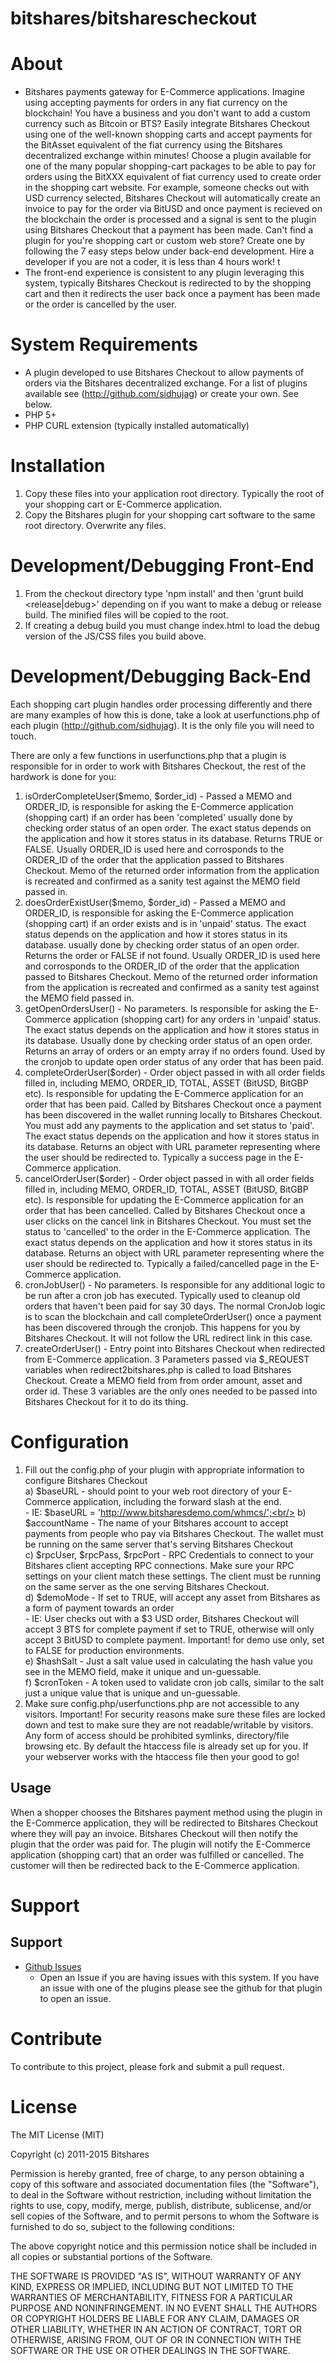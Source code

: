 bitshares/bitsharescheckout
=======================
# About
	
+ Bitshares payments gateway for E-Commerce applications. Imagine using accepting payments for orders in any fiat currency on the blockchain! You have a business and you don't want to add a custom currency such as Bitcoin or BTS? Easily integrate Bitshares Checkout using one of the well-known shopping carts and accept payments for the BitAsset equivalent of the fiat currency using the Bitshares decentralized exchange within minutes! Choose a plugin available for one of the many popular shopping-cart packages to be able to pay for orders using the BitXXX equivalent of fiat currency used to create order
  in the shopping cart website. For example, someone checks out with USD currency selected, Bitshares Checkout will automatically create an invoice to pay for the order via BitUSD and once
  payment is recieved on the blockchain the order is processed and a signal is sent to the plugin using Bitshares Checkout that a payment has been made. Can't find a plugin for you're shopping cart or custom web store? Create one by following the 7 easy steps below under back-end development. Hire a developer if you are not a coder, it is less than 4 hours work!
t
+ The front-end experience is consistent to any plugin leveraging this system, typically Bitshares Checkout is redirected to by the shopping cart and then it redirects the user back once a payment has been made or the order is cancelled by the user.
  
	
# System Requirements

+ A plugin developed to use Bitshares Checkout to allow payments of orders via the Bitshares decentralized exchange. For a list of plugins available see (http://github.com/sidhujag) or create your own. See below.
+ PHP 5+
+ PHP CURL extension (typically installed automatically)

# Installation

1. Copy these files into your application root directory. Typically the root of your shopping cart or E-Commerce application.
2. Copy the Bitshares plugin for your shopping cart software to the same root directory. Overwrite any files.

# Development/Debugging Front-End

1. From the checkout directory type 'npm install' and then 'grunt build <release|debug>' depending on if you want to make a debug or release build. The minified files will be copied to the root.
2. If creating a debug build you must change index.html to load the debug version of the JS/CSS files you build above.
	
# Development/Debugging Back-End

Each shopping cart plugin handles order processing differently and there are many examples of how this is done, take a look at userfunctions.php of each plugin (http://github.com/sidhujag). It is the only file you will need to touch.

There are only a few functions in userfunctions.php that a plugin is responsible for in order to work with Bitshares Checkout, the rest of the hardwork is done for you:

1. isOrderCompleteUser($memo, $order_id) -  Passed a MEMO and ORDER_ID, is responsible for asking the E-Commerce application (shopping cart) if an order has been 'completed' usually done by checking order status of an open order. The exact status depends on the application and how it stores status in its database. Returns TRUE or FALSE. Usually ORDER_ID is used here and corrosponds to the ORDER_ID of the order that the application passed to Bitshares Checkout. Memo of the returned order information from the application is recreated and confirmed as a sanity test against the MEMO field passed in.
2. doesOrderExistUser($memo, $order_id) - Passed a MEMO and ORDER_ID, is responsible for asking the E-Commerce application (shopping cart) if an order exists and is in 'unpaid' status. The exact status depends on the application and how it stores status in its database. usually done by checking order status of an open order. Returns the order or FALSE if not found. Usually ORDER_ID is used here and corrosponds to the ORDER_ID of the order that the application passed to Bitshares Checkout. Memo of the returned order information from the application is recreated and confirmed as a sanity test against the MEMO field passed in.
3. getOpenOrdersUser() - No parameters. Is responsible for asking the E-Commerce application (shopping cart) for any orders in 'unpaid' status. The exact status depends on the application and how it stores status in its database. Usually done by checking order status of an open order. Returns an array of orders or an empty array if no orders found. Used by the cronjob to update open order status of any order that has been paid.
4. completeOrderUser($order) - Order object passed in with all order fields filled in, including MEMO, ORDER_ID, TOTAL, ASSET (BitUSD, BitGBP etc). Is responsible for updating the E-Commerce application for an order that has been paid. Called by Bitshares Checkout once a payment has been discovered in the wallet running locally to Bitshares Checkout. You must add any payments to the application and set status to 'paid'.	The exact status depends on the application and how it stores status in its database. Returns an object with URL parameter representing where the user should be redirected to. Typically a success page in the E-Commerce application.
5. cancelOrderUser($order) - Order object passed in with all order fields filled in, including MEMO, ORDER_ID, TOTAL, ASSET (BitUSD, BitGBP etc). Is responsible for updating the E-Commerce application for an order that has been cancelled. Called by Bitshares Checkout once a user clicks on the cancel link in Bitshares Checkout. You must set the status to 'cancelled' to the order in the E-Commerce application.	The exact status depends on the application and how it stores status in its database. Returns an object with URL parameter representing where the user should be redirected to. Typically a failed/cancelled page in the E-Commerce application.	
6. cronJobUser() - No parameters. Is responsible for any additional logic to be run after a cron job has executed. Typically used to cleanup old orders that haven't been paid for say 30 days. The normal CronJob logic is to scan the blockchain and call completeOrderUser() once a payment has been discovered through the cronjob. This happens for you by Bitshares Checkout. It will not follow the URL redirect link in this case.
7. createOrderUser() - Entry point into Bitshares Checkout when redirected from E-Commerce application. 3 Parameters passed via $_REQUEST variables when redirect2bitshares.php is called to load Bitshares Checkout. Create a MEMO field from from order amount, asset and order id. These 3 variables are the only ones needed to be passed into Bitshares Checkout for it to do its thing.

# Configuration

1. Fill out the config.php of your plugin with appropriate information to configure Bitshares Checkout<br />
	a) $baseURL - should point to your web root directory of your E-Commerce application, including the forward slash at the end.<br/>
		- IE: $baseURL = 'http://www.bitsharesdemo.com/whmcs/';<br/>
	b) $accountName - The name of your Bitshares account to accept payments from people who pay via Bitshares Checkout. The wallet must be running on the same server that's serving Bitshares Checkout<br/>
	c) $rpcUser, $rpcPass, $rpcPort - RPC Credentials to connect to your Bitshares client accepting RPC connections. Make sure your RPC settings on your client match these settings. The client must be running on the same server as the one serving Bitshares Checkout.<br/>
	d) $demoMode - If set to TRUE, will accept any asset from Bitshares as a form of payment towards an order<br/>
		- IE: User checks out with a $3 USD order, Bitshares Checkout will accept 3 BTS for complete payment if set to TRUE, otherwise will only accept 3 BitUSD to complete payment. Important! for demo use only, set to FALSE for production environments.<br/>
	e) $hashSalt - Just a salt value used in calculating the hash value you see in the MEMO field, make it unique and un-guessable.<br/>
	f) $cronToken - A token used to validate cron job calls, similar to the salt just a unique value that is unique and un-guessable.<br/>
2. Make sure config.php/userfunctions.php are not accessible to any visitors. Important! For security reasons make sure these files are locked down and test to make sure they are not readable/writable by visitors. Any form of access should be prohibited symlinks, directory/file browsing etc. By default the htaccess file is already set up for you. If your webserver works with the htaccess file then your good to go!<br/>


Usage
-----
When a shopper chooses the Bitshares payment method using the plugin in the E-Commerce application, they will be redirected to Bitshares Checkout where they will pay an invoice.  Bitshares Checkout will then notify the plugin that the order was paid for.  The plugin will notify the E-Commerce application (shopping cart) that an order was fulfilled or cancelled. The customer will then be redirected back to the E-Commerce application.  


# Support

## Support

* [Github Issues](https://github.com/sidhujag/bitsharescheckout/issues)
  * Open an Issue if you are having issues with this system. If you have an issue with one of the plugins please see the github for that plugin to open an issue.


# Contribute

To contribute to this project, please fork and submit a pull request.

# License

The MIT License (MIT)

Copyright (c) 2011-2015 Bitshares

Permission is hereby granted, free of charge, to any person obtaining a copy
of this software and associated documentation files (the "Software"), to deal
in the Software without restriction, including without limitation the rights
to use, copy, modify, merge, publish, distribute, sublicense, and/or sell
copies of the Software, and to permit persons to whom the Software is
furnished to do so, subject to the following conditions:

The above copyright notice and this permission notice shall be included in
all copies or substantial portions of the Software.

THE SOFTWARE IS PROVIDED "AS IS", WITHOUT WARRANTY OF ANY KIND, EXPRESS OR
IMPLIED, INCLUDING BUT NOT LIMITED TO THE WARRANTIES OF MERCHANTABILITY,
FITNESS FOR A PARTICULAR PURPOSE AND NONINFRINGEMENT. IN NO EVENT SHALL THE
AUTHORS OR COPYRIGHT HOLDERS BE LIABLE FOR ANY CLAIM, DAMAGES OR OTHER
LIABILITY, WHETHER IN AN ACTION OF CONTRACT, TORT OR OTHERWISE, ARISING FROM,
OUT OF OR IN CONNECTION WITH THE SOFTWARE OR THE USE OR OTHER DEALINGS IN
THE SOFTWARE.
